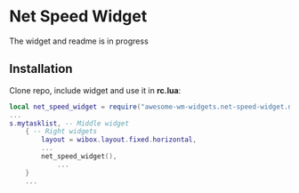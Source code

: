 # Net Speed Widget

The widget and readme is in progress

## Installation

Clone repo, include widget and use it in **rc.lua**:

```lua
local net_speed_widget = require("awesome-wm-widgets.net-speed-widget.net-speed")
...
s.mytasklist, -- Middle widget
	{ -- Right widgets
    	layout = wibox.layout.fixed.horizontal,
		...
		net_speed_widget(),
    		...
	}
	...
```
